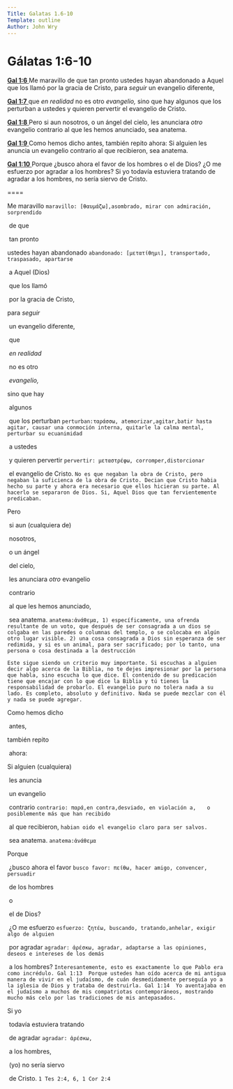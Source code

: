 ```yaml
---
Title: Galatas 1.6-10
Template: outline
Author: John Wry
---
```


# Gálatas 1:6-10

[**Gal 1:6** ](verseid:48.1.6) Me maravillo de que tan pronto ustedes hayan abandonado a Aquel que los llamó por la gracia de Cristo, para *seguir* un evangelio diferente,

[**Gal 1:7** ](verseid:48.1.7) que *en realidad* no es otro *evangelio,* sino que hay algunos que los perturban a ustedes y quieren pervertir el evangelio de Cristo.

[**Gal 1:8** ](verseid:48.1.8) Pero si aun nosotros, o un ángel del cielo, les anunciara *otro* evangelio contrario al que les hemos anunciado, sea anatema.

[**Gal 1:9** ](verseid:48.1.9) Como hemos dicho antes, también repito ahora: Si alguien les anuncia un evangelio contrario al que recibieron, sea anatema.

[**Gal 1:10** ](verseid:48.1.10) Porque ¿busco ahora el favor de los hombres o el de Dios? ¿O me esfuerzo por agradar a los hombres? Si yo todavía estuviera tratando de agradar a los hombres, no sería siervo de Cristo.



====

Me maravillo `maravillo: [θαυμάζω],asombrado, mirar con admiración, sorprendido `

​		de que 

​		tan pronto 

ustedes hayan abandonado `abandonado: [μετατίθημι], transportado, traspasado, apartarse`

​	a Aquel (Dios)

​			que los llamó 

​							por la gracia de Cristo, 

para *seguir* 

​		un evangelio diferente, 

​					que 

​							*en realidad* 

​					no es otro 

​							*evangelio,* 

sino que hay 

​				algunos 

​						que los perturban `perturban:ταράσσω, atemorizar,agitar,batir hasta agitar, causar una conmoción interna, quitarle la calma mental, perturbar su ecuanimidad    `

​							a ustedes 

​							y quieren pervertir `pervertir: μεταστρέφω, corromper,distorcionar `

​						el evangelio de Cristo. `No es que negaban la obra de Cristo, pero negaban la suficienca de la obra de Cristo. Decian que Cristo habia hecho su parte y ahora era necesario que ellos hicieran su parte. Al hacerlo se separaron de Dios. Si, Aquel Dios que tan fervientemente predicaban.`

Pero 

​	si aun (cualquiera de)

​			nosotros, 

​			o un ángel 

​						del cielo, 

​	les anunciara *otro* evangelio 

​			contrario 

​				al que les hemos anunciado, 

​					sea anatema. `anatema:ἀνάθεμα, 1) específicamente, una ofrenda resultante de un voto, que después de ser consagrada a un dios se colgaba en las paredes o columnas del templo, o se colocaba en algún otro lugar visible. 2) una cosa consagrada a Dios sin esperanza de ser redimida, y si es un animal, para ser sacrificado; por lo tanto, una persona o cosa destinada a la destrucción `

`Este sigue siendo un criterio muy importante. Si escuchas a alguien decir algo acerca de la Biblia, no te dejes impresionar por la persona que habla, sino escucha lo que dice. El contenido de su predicación tiene que encajar con lo que dice la Biblia y tú tienes la responsabilidad de probarlo. El evangelio puro no tolera nada a su lado. Es completo, absoluto y definitivo. Nada se puede mezclar con él y nada se puede agregar.`

Como hemos dicho 

​			antes, 

también repito 

​			ahora: 

Si alguien (cualquiera)

​	les anuncia 

​			un evangelio 

​			contrario `contrario: παρά,en contra,desviado, en violación a,   ` `o posiblemente más que han recibido`

​				al que recibieron, `habian oido el evangelio claro para ser salvos.`

​		sea anatema. `anatema:ἀνάθεμα `

Porque 

​		¿busco ahora el favor `busco favor: πείθω, hacer amigo, convencer, persuadir   ` 

​									de los hombres 

​									o 

​									el de Dios? 

​		¿O me esfuerzo `esfuerzo: ζητέω, buscando, tratando,anhelar, exigir algo de alguien   `

​				por agradar `agradar: ἀρέσκω, agradar, adaptarse a las opiniones, deseos e intereses de los demás`

​				a los hombres? `Interesantemente, esto es exactamente lo que Pablo era como incrédulo. Gal 1:13  Porque ustedes han oído acerca de mi antigua manera de vivir en el judaísmo, de cuán desmedidamente perseguía yo a la iglesia de Dios y trataba de destruirla. Gal 1:14  Yo aventajaba en el judaísmo a muchos de mis compatriotas contemporáneos, mostrando mucho más celo por las tradiciones de mis antepasados. `

Si yo 

​		todavía estuviera tratando 

​				de agradar `agradar: ἀρέσκω, `

​					a los hombres, 

​		(yo) no sería siervo 

​					de Cristo. `1 Tes 2:4, 6, 1 Cor 2:4`